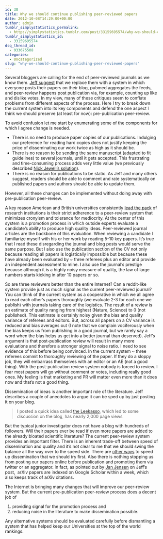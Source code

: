 ```yaml
---
id: 38
title: Why we should continue publishing peer-reviewed papers
date: 2012-10-08T14:29:00+00:00
author: admin
tumblr_simplystatistics_permalink:
  - http://simplystatistics.tumblr.com/post/33159695574/why-we-should-continue-publishing-peer-reviewed-papers
tumblr_simplystatistics_id:
  - 33159695574
dsq_thread_id:
  - 933675508
categories:
  - Uncategorized
slug: "why-we-should-continue-publishing-peer-reviewed-papers"
---
```

<span>Several bloggers are calling for the end of peer-reviewed journals as we know them. <a href="http://simplystatistics.org/post/32871552079/should-we-stop-publishing-peer-reviewed-papers" target="_blank">Jeff suggest</a><span class="apple-converted-space"> </span>that we replace them with a system in which everyone posts their papers on their blog, pubmed aggregates the feeds, and peer-review happens post publication via, for example, counting up like and dislike votes. In my view, many of these critiques seem to conflate problems from different aspects of the process. Here I try to break down the current system into its key components and defend the one aspect I think we should preserve (at least for now): pre-publication peer-review.</span>

To avoid confusion let me start by enumerating some of the components for which I agree change is needed.

  * There is no need to produce paper copies of our publications. Indulging our preference for reading hard copies does not justify keeping the price of disseminating our work twice as high as it should be. 
  * There is no reason to be sending the same manuscript (adapted to fit guidelines) to several journals, until it gets accepted. This frustrating and time-consuming process adds very little value (we previously described <a href="http://simplystatistics.org/post/14218411483/dear-editors-associate-editors-referees-please-reject" target="_blank">Nick Jewell&#8217;s solution</a>). 
  * There is no reason for publications to be static. As Jeff and many others suggest, readers should be able to comment and rate systematically on published papers and authors should be able to update them.

However, all these changes can be implemented without doing away with pre-publication peer-review.

<span>A key reason American and British universities consistently<span class="apple-converted-space"> </span><a href="http://www.arwu.org/ARWU2010.jsp" target="_blank">lead the pack</a><span class="apple-converted-space"> </span>of research institutions is their strict adherence to a peer-review system that minimizes cronyism and tolerance for mediocrity. At the center of this system is a promotion process in which outside experts evaluate a candidate’s ability to produce high quality ideas. Peer-reviewed journal articles are the backbone of this evaluation. </span>When reviewing a candidate I familiarize myself with his or her work by reading 5-10 key papers. It&#8217;s true that I read these disregarding the journal and blog posts would serve the same purpose. But I also use the publication section of the CV not only because reading all papers is logistically impossible but because these have already been evaluated by ~ three referees plus an editor and provide an independent assessment to mine. I also use the journal’s prestige because although it is a highly noisy measure of quality, the law of large numbers starts kicking in after 10 papers or so. 

<span>So are three reviewers better than the entire Internet? Can a reddit-like system provide just as much signal as the current peer-reviewed journal? You can think of the current system as a c</span><span>ooperative in which we all agree to read each other’s papers thoroughly (we evaluate 2-3 for each one we publish) with journals taking care of the logistics. The result of a review is an estimate of quality ranging from highest (Nature, Science) to 0 (not published). This estimate is certainly noisy given the bias and quality variance of referees and editors. But, across all papers on a CV variance is reduced and bias averages out </span>(I note that we complain vociferously when the bias keeps us from publishing in a good journal, but we rarely say a word when the bias helps us get into a better journal than deserved).<span> </span><span>Jeff’s argument is that post-publication review will result in many more evaluations and therefore a stronger signal to noise ratio. I need to see evidence of this before being convinced. I</span><span>n the current system </span>~ three referees commit to thoroughly reviewing of the paper. If they do a sloppy job, they will embarrass themselves with an editor or an AE (not a good thing). With the post-publication review system nobody is forced to review. I fear most papers will go without comment or votes, including really good ones. My feeling is that marketing and PR will matter even more than it does now and that&#8217;s not a good thing.

Dissemination of ideas is another important role of the literature. Jeff describes a couple of anecdotes to argue it can be sped up by just posting it on your blog.

> <span>I posted a quick idea called </span><a href="http://simplystatistics.org/post/18132467723/prediction-the-lasso-vs-just-using-the-top-10" target="_blank">the Leekasso</a><span>, which led to some discussion on the blog, has nearly 2,000 page views</span>

But the typical junior investigator does not have a blog with hundreds of followers. Will their papers ever be read if even more papers are added to the already bloated scientific literature? The current peer-review system provides an important filter. There is an inherent trade-off between speed of dissemination and quality and it&#8217;s not clear to me that we should swing the balance all the way over to the speed side. There are <a href="http://simplystatistics.org/post/14218411483/dear-editors-associate-editors-referees-please-reject" target="_blank">other ways</a> to speed up dissemination that we should try first. Also there is nothing stopping us from posting our papers online before publication and promoting them via twitter or an aggregator. In fact, as pointed out by <a href="http://twitter.com/janhjensen" target="_blank">Jan Jensen</a> on Jeff&#8217;s post, <span> </span><span>arXiv papers are indexed on Google Scholar within a week, which also keeps track of arXiv citations.</span>

<span>The Internet is bringing many changes that will improve our peer-review system. But the current pre-publication peer-review process does a decent job of  </span>

  1. providing signal for the promotion process and
  2. reducing noise in the literature to make dissemination possible. 

Any alternative systems should be evaluated carefully before dismantling a system that has helped keep our Universities at the top of the world rankings.
